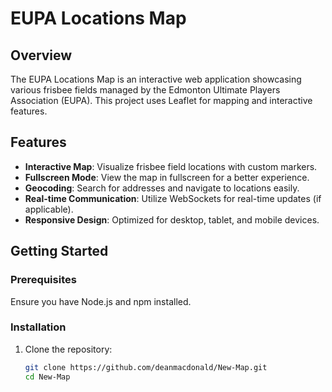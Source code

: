 # EUPA Locations Map

## Overview
The EUPA Locations Map is an interactive web application showcasing various frisbee fields managed by the Edmonton Ultimate Players Association (EUPA). This project uses Leaflet for mapping and interactive features.

## Features
- **Interactive Map**: Visualize frisbee field locations with custom markers.
- **Fullscreen Mode**: View the map in fullscreen for a better experience.
- **Geocoding**: Search for addresses and navigate to locations easily.
- **Real-time Communication**: Utilize WebSockets for real-time updates (if applicable).
- **Responsive Design**: Optimized for desktop, tablet, and mobile devices.

## Getting Started

### Prerequisites
Ensure you have Node.js and npm installed.

### Installation
1. Clone the repository:
   ```sh
   git clone https://github.com/deanmacdonald/New-Map.git
   cd New-Map
